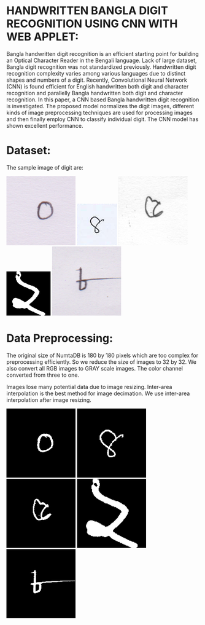 # HANDWRITTEN BANGLA DIGIT RECOGNITION USING CNN WITH WEB APPLET:

Bangla handwritten digit recognition is an efficient starting point for building an Optical Character Reader in the Bengali language. Lack of large dataset, Bangla digit recognition was not standardized previously. Handwritten digit recognition complexity varies among various languages due to distinct shapes and numbers of a digit. Recently, Convolutional Neural Network (CNN) is found efficient for English handwritten both digit and character recognition and parallelly Bangla handwritten both digit and character recognition. In this paper, a CNN based Bangla handwritten digit recognition is investigated. The proposed model normalizes the digit images, different kinds of image preprocessing techniques are used for processing images and then finally employ CNN to classify individual digit. The CNN model has shown excellent performance.

# Dataset:
The sample image of digit are:

![Alt text](https://github.com/shamim-ice/HandwrittenBanglaDigitRecognition/blob/master/a00007.png)
![Alt text](https://github.com/shamim-ice/HandwrittenBanglaDigitRecognition/blob/master/b00006.png)
![Alt text](https://github.com/shamim-ice/HandwrittenBanglaDigitRecognition/blob/master/c00022.png)
![Alt text](https://github.com/shamim-ice/HandwrittenBanglaDigitRecognition/blob/master/e00020.png)
![Alt text](https://github.com/shamim-ice/HandwrittenBanglaDigitRecognition/blob/master/d00754.png)

# Data Preprocessing:

The original size of NumtaDB is 180 by 180 pixels which are too complex for preprocessing efficiently. So we reduce the size of images to 32 by 32. We also convert all RGB images to GRAY scale images. The color channel converted from three to one.

Images lose many potential data due to image resizing. Inter-area interpolation is the best method for image decimation. We use inter-area interpolation after image resizing.

![Alt text](https://github.com/shamim-ice/HandwrittenBanglaDigitRecognition/blob/master/a.png)
![Alt text](https://github.com/shamim-ice/HandwrittenBanglaDigitRecognition/blob/master/b.png)
![Alt text](https://github.com/shamim-ice/HandwrittenBanglaDigitRecognition/blob/master/c.png)
![Alt text](https://github.com/shamim-ice/HandwrittenBanglaDigitRecognition/blob/master/e.png)
![Alt text](https://github.com/shamim-ice/HandwrittenBanglaDigitRecognition/blob/master/d.png)
